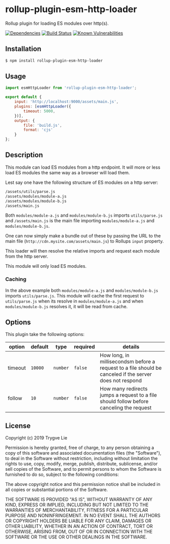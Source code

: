 # rollup-plugin-esm-http-loader

Rollup plugin for loading ES modules over http(s).

[![Dependencies](https://img.shields.io/david/trygve-lie/rollup-plugin-esm-http-loader.svg?style=flat-square)](https://david-dm.org/trygve-lie/rollup-plugin-esm-http-loader)
[![Build Status](http://img.shields.io/travis/trygve-lie/rollup-plugin-esm-http-loader/master.svg?style=flat-square)](https://travis-ci.org/trygve-lie/rollup-plugin-esm-http-loader)
[![Known Vulnerabilities](https://snyk.io/test/github/trygve-lie/rollup-plugin-esm-http-loader/badge.svg?targetFile=package.json&style=flat-square)](https://snyk.io/test/github/trygve-lie/rollup-plugin-esm-http-loader?targetFile=package.json)

## Installation

```bash
$ npm install rollup-plugin-esm-http-loader
```

## Usage

```js
import esmHttpLoader from 'rollup-plugin-esm-http-loader';

export default {
    input: 'http://localhost:9000/assets/main.js',
    plugins: [esmHttpLoader({
        timeout: 5000,
    })],
    output: {
        file: 'build.js',
        format: 'cjs'
    }
};
```

## Description

This module can load ES modules from a http endpoint. It will more or less
load ES modules the same way as a browser will load them.

Lest say one have the following structure of ES modules on a http server:

```sh
/assets/utils/parse.js
/assets/modules/module-a.js
/assets/modules/module-b.js
/assets/main.js
```

Both `modules/module-a.js` and `modules/module-b.js` imports `utils/parse.js`
and `/assets/main.js` is the main file importing `modules/module-a.js` and
`modules/module-b.js`.

One can now simply make a bundle out of these by passing the URL to
the main file (`http://cdn.mysite.com/assets/main.js`) to Rollups
`input` property.

This loader will then resolve the relative imports and request each module
from the http server.

This module will only load ES modules.

### Caching

In the above example both `modules/module-a.js` and `modules/module-b.js`
imports `utils/parse.js`. This module will cache the first request to
`utils/parse.js` when its resolve in `modules/module-a.js` and when
`modules/module-b.js` resolves it, it will be read from cache.

## Options

This plugin take the following options:

| option   | default | type     | required | details                                                                                                 |
| -------- | ------- | -------- | -------- | ------------------------------------------------------------------------------------------------------- |
| timeout  | `10000` | `number` | `false`  | How long, in millisecondsm before a request to a file should be canceled if the server does not respond |
| follow   | `10`    | `number` | `false`  | How many redirects jumps a request to a file should follow before canceling the request                 |

## License

Copyright (c) 2019 Trygve Lie

Permission is hereby granted, free of charge, to any person obtaining a copy
of this software and associated documentation files (the "Software"), to deal
in the Software without restriction, including without limitation the rights
to use, copy, modify, merge, publish, distribute, sublicense, and/or sell
copies of the Software, and to permit persons to whom the Software is
furnished to do so, subject to the following conditions:

The above copyright notice and this permission notice shall be included in all
copies or substantial portions of the Software.

THE SOFTWARE IS PROVIDED "AS IS", WITHOUT WARRANTY OF ANY KIND, EXPRESS OR
IMPLIED, INCLUDING BUT NOT LIMITED TO THE WARRANTIES OF MERCHANTABILITY,
FITNESS FOR A PARTICULAR PURPOSE AND NONINFRINGEMENT. IN NO EVENT SHALL THE
AUTHORS OR COPYRIGHT HOLDERS BE LIABLE FOR ANY CLAIM, DAMAGES OR OTHER
LIABILITY, WHETHER IN AN ACTION OF CONTRACT, TORT OR OTHERWISE, ARISING FROM,
OUT OF OR IN CONNECTION WITH THE SOFTWARE OR THE USE OR OTHER DEALINGS IN THE
SOFTWARE.

